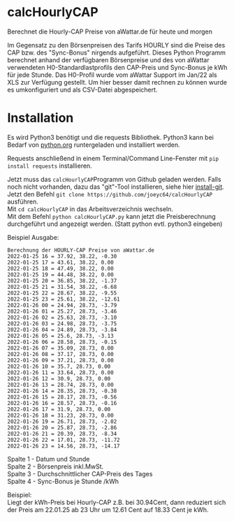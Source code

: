 # calcHourlyCAP
Berechnet die Hourly-CAP Preise von aWattar.de für heute und morgen

Im Gegensatz zu den Börsenpreisen des Tarifs HOURLY sind die Preise des CAP bzw. des "Sync-Bonus" nirgends aufgeführt. Dieses Python Programm berechnet anhand der verfügbaren Börsenpreise und des von aWattar verwendeten H0-Standardlastprofils den CAP-Preis und Sync-Bonus je kWh für jede Stunde.
Das H0-Profil wurde vom aWattar Support im Jan/22 als XLS zur Verfügung gestellt.
Um hier besser damit rechnen zu können wurde es umkonfiguriert und als CSV-Datei abgespeichert.

# Installation
Es wird Python3 benötigt und die requests Bibliothek.
Python3 kann bei Bedarf von [python.org](https://www.python.org/downloads/) runtergeladen und installiert werden.

Requests anschließend in einem Terminal/Command Line-Fenster mit `pip install requests` installieren.

Jetzt muss das `calcHourlyCAP`Programm von Github geladen werden. Falls noch nicht vorhanden, dazu das "git"-Tool installieren, siehe hier [install-git](https://github.com/git-guides/install-git).<br/>
Jetzt den Befehl `git clone https://github.com/joeyc64/calcHourlyCAP` ausführen.<br/>
Mit `cd calcHourlyCAP` in das Arbeitsverzeichnis wechseln.<br/>
Mit dem Befehl `python calcHourlyCAP.py` kann jetzt die Preisberechnung durchgeführt und angezeigt werden.
(Statt python evtl. python3 eingeben)

Beispiel Ausgabe:

```
Berechnung der HOURLY-CAP Preise von aWattar.de
2022-01-25 16 = 37.92, 38.22, -0.30
2022-01-25 17 = 43.61, 38.22, 0.00
2022-01-25 18 = 47.49, 38.22, 0.00
2022-01-25 19 = 44.48, 38.22, 0.00
2022-01-25 20 = 36.85, 38.22, -1.37
2022-01-25 21 = 31.54, 38.22, -6.68
2022-01-25 22 = 28.67, 38.22, -9.55
2022-01-25 23 = 25.61, 38.22, -12.61
2022-01-26 00 = 24.94, 28.73, -3.79
2022-01-26 01 = 25.27, 28.73, -3.46
2022-01-26 02 = 25.63, 28.73, -3.10
2022-01-26 03 = 24.98, 28.73, -3.75
2022-01-26 04 = 24.89, 28.73, -3.84
2022-01-26 05 = 25.6, 28.73, -3.13
2022-01-26 06 = 28.58, 28.73, -0.15
2022-01-26 07 = 35.09, 28.73, 0.00
2022-01-26 08 = 37.17, 28.73, 0.00
2022-01-26 09 = 37.21, 28.73, 0.00
2022-01-26 10 = 35.7, 28.73, 0.00
2022-01-26 11 = 33.64, 28.73, 0.00
2022-01-26 12 = 30.9, 28.73, 0.00
2022-01-26 13 = 28.74, 28.73, 0.00
2022-01-26 14 = 28.35, 28.73, -0.38
2022-01-26 15 = 28.17, 28.73, -0.56
2022-01-26 16 = 28.57, 28.73, -0.16
2022-01-26 17 = 31.9, 28.73, 0.00
2022-01-26 18 = 31.23, 28.73, 0.00
2022-01-26 19 = 26.71, 28.73, -2.02
2022-01-26 20 = 25.87, 28.73, -2.86
2022-01-26 21 = 20.39, 28.73, -8.34
2022-01-26 22 = 17.01, 28.73, -11.72
2022-01-26 23 = 14.56, 28.73, -14.17
```
Spalte 1 - Datum und Stunde<br/>
Spalte 2 - Börsenpreis inkl.MwSt.<br/>
Spalte 3 - Durchschnittlicher CAP-Preis des Tages<br/>
Spalte 4 - Sync-Bonus je Stunde /kWh<br/>

Beispiel:<br/>
Liegt der kWh-Preis bei Hourly-CAP z.B. bei 30.94Cent, dann reduziert sich der Preis am 22.01.25 ab 23 Uhr um 12.61 Cent auf 18.33 Cent je kWh.




  
